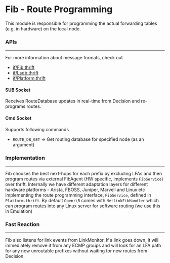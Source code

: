 # Fib - Route Programming

This module is responsible for programming the actual forwarding tables (e.g. in
hardware) on the local node.

### APIs

---

For more information about message formats, check out

- [if/Fib.thrift](https://github.com/facebook/openr/blob/master/openr/if/Fib.thrift)
- [if/Lsdb.thrift](https://github.com/facebook/openr/blob/master/openr/if/Lsdb.thrift)
- [if/Platform.thrift](https://github.com/facebook/openr/blob/master/openr/if/Platform.thrift)

#### SUB Socket

Receives RouteDatabase updates in real-time from Decision and re-programs
routes.

#### Cmd Socket

Supports following commands

- `ROUTE_DB_GET` => Get routing database for specified node (as an argument)

### Implementation

---

Fib chooses the best next-hops for each prefix by excluding LFAs and then
program routes via external FibAgent (HW specific, implements `FibService`) over
thrift. Internally we have different adaptation layers for different hardware
platforms - Arista, FBOSS, Juniper, Marvell and Linux etc implementing the route
programming interface, `FibService`, defined in `Platform.thrift`. By default
`Openr\R` comes with `NetlinkFibHandler` which can program routes into any Linux
server for software routing (we use this in Emulation)

### Fast Reaction

---

Fib also listens for link events from LinkMonitor. If a link goes down, it will
immediately remove it from any ECMP groups and will look for an LFA path for any
now unroutable prefixes without waiting for new routes from Decision.
